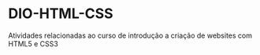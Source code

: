 # DIO-HTML-CSS
Atividades relacionadas ao curso de introdução a criação de websites com HTML5 e CSS3
